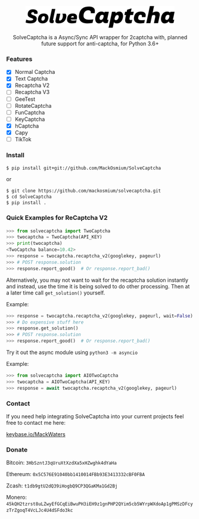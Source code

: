 <div align="center">
    <img src="https://raw.githubusercontent.com/MackOsmium/SolveCaptcha/master/images/solvecaptcha.png"/>
    <p>SolveCaptcha is a Async/Sync API wrapper for 2captcha with, planned future support for anti-captcha, for Python 3.6+</p>
</div>

### Features

- [x] Normal Captcha
- [x] Text Captcha
- [x] Recaptcha V2 
- [ ] Recaptcha V3
- [ ] GeeTest
- [ ] RotateCaptcha
- [ ] FunCaptcha
- [ ] KeyCaptcha
- [x] hCaptcha
- [x] Capy
- [ ] TikTok

### Install

```
$ pip install git+git://github.com/MackOsmium/SolveCaptcha
```

or

```
$ git clone https://github.com/mackosmium/solvecaptcha.git
$ cd SolveCaptcha
$ pip install .
```

### Quick Examples for ReCaptcha V2

```python
>>> from solvecaptcha import TwoCaptcha
>>> twocaptcha = TwoCaptcha(API_KEY)
>>> print(twocaptcha)
<TwoCaptcha balance=10.42>
>>> response = twocaptcha.recaptcha_v2(googlekey, pageurl)
>>> # POST response.solution
>>> response.report_good()  # Or response.report_bad()
```

Alternatively, you may not want to wait for the recaptcha solution instantly and instead, use the time it is being solved to do other processing. Then at a later time call `get_solution()` yourself.

Example:

```python
>>> response = twocaptcha.recaptcha_v2(googlekey, pageurl, wait=False)
>>> # Do expensive stuff here
>>> response.get_solution()
>>> # POST response.solution
>>> response.report_good()  # Or response.report_bad()
```

Try it out the async module using `python3 -m asyncio`

Example:

```python
>>> from solvecaptcha import AIOTwoCaptcha
>>> twocaptcha = AIOTwoCaptcha(API_KEY)
>>> response = await twocaptcha.recaptcha_v2(googlekey, pageurl)
```


### Contact

If you need help integrating SolveCaptcha into your current projects feel free to contact me here:

<a href="https://keybase.io/mackwaters">keybase.io/MackWaters</a>

### Donate

Bitcoin: `3HbSzntJ3qUruXtXzdXa5xHZwghk4dYaHa`

Ethereum: `0x5C576E91040bb1410014FBb93E3413332cBF0FBA`

Zcash: `t1db9gtU2dQ39iHogbQ9CP3QGaKMa1Gd2Bj`

Monero: `45kQH2tzrst8uLZwyEfGCqEiBwuPH3iEH9z1gnPHP2QYim5cb5WYrpWXdoAp1gPMSzDFcyzTrZgoqT4VcLJc4U4dSFdo3kc`

